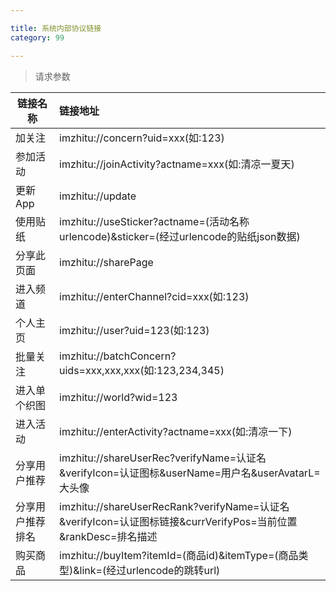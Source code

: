 ```yaml
---

title: 系统内部协议链接
category: 99

---
```


> 请求参数

|链接名称			|链接地址												
|-------------------|:--------------------------------------------------------------
|加关注				|imzhitu://concern?uid=xxx(如:123)								
|参加活动			|imzhitu://joinActivity?actname=xxx(如:清凉一夏天)
|更新App			|imzhitu://update
|使用贴纸			|imzhitu://useSticker?actname=(活动名称urlencode)&sticker=(经过urlencode的贴纸json数据)
|分享此页面			|imzhitu://sharePage
|进入频道           |imzhitu://enterChannel?cid=xxx(如:123)
|个人主页           |imzhitu://user?uid=123(如:123)
|批量关注           |imzhitu://batchConcern?uids=xxx,xxx,xxx(如:123,234,345)
|进入单个织图       |imzhitu://world?wid=123
|进入活动           |imzhitu://enterActivity?actname=xxx(如:清凉一下)
|分享用户推荐       |imzhitu://shareUserRec?verifyName=认证名&verifyIcon=认证图标&userName=用户名&userAvatarL=大头像
|分享用户推荐排名   |imzhitu://shareUserRecRank?verifyName=认证名&verifyIcon=认证图标链接&currVerifyPos=当前位置&rankDesc=排名描述
|购买商品			|imzhitu://buyItem?itemId=(商品id)&itemType=(商品类型)&link=(经过urlencode的跳转url)


